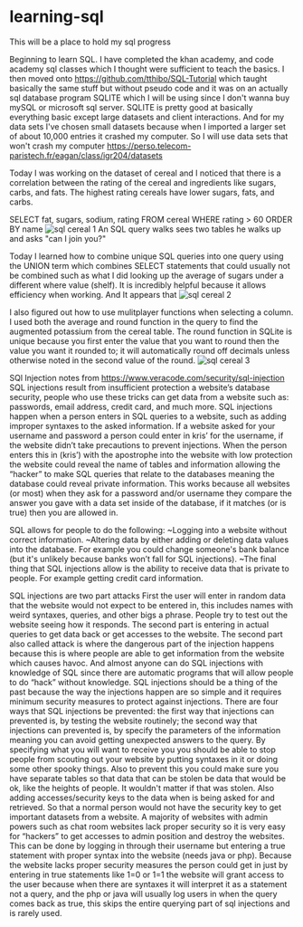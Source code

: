 # learning-sql
This will be a place to hold my sql progress

Beginning to learn SQL. I have completed the khan academy, and code academy sql classes which I thought were sufficient to teach the basics. I then moved onto https://github.com/tthibo/SQL-Tutorial which taught basically the same stuff but without pseudo code and it was on an actually sql database program SQLITE which I will be using since I don't wanna buy mySQL or microsoft sql server.
SQLITE is pretty good at basically everything basic except large datasets and client interactions. And for my data sets I've chosen small datasets because when I imported a larger set of about 10,000 entries it crashed my computer. So I will use data sets that won't crash my computer https://perso.telecom-paristech.fr/eagan/class/igr204/datasets

Today I was working on the dataset of cereal and I noticed that there is a correlation between the rating of the cereal and ingredients like sugars, carbs, and fats. The highest rating cereals have lower sugars, fats, and carbs.

SELECT fat, sugars, sodium, rating FROM cereal WHERE rating > 60 ORDER BY name
![sql cereal 1](https://user-images.githubusercontent.com/31829494/31058412-f1a1d744-a6a7-11e7-9559-dca65aeaf330.PNG)
An SQL query walks sees two tables he walks up and asks "can I join you?"


Today I learned how to combine unique SQL queries into one query using the UNION term which combines SELECT statements that could usually not be combined such as what I did looking up the average of sugars under a different where value (shelf). It is incredibly helpful because it allows efficiency when working. And It appears that 
![sql cereal 2](https://user-images.githubusercontent.com/31829494/31257226-4536d1e2-a9ec-11e7-8412-595e9b63c386.PNG)


I also figured out how to use mulitplayer functions when selecting a column. I used both the average and round function in the query to find the augmented potassium from the cereal table. The round function in SQLite is unique because you first enter the value that you want to round then the value you want it rounded to; it will automatically round off decimals unless otherwise noted in the second value of the round. ![sql cereal 3](https://user-images.githubusercontent.com/31829494/31257801-9ef7f6ea-a9ef-11e7-877c-962b3ac0998f.PNG)


SQl Injection notes from https://www.veracode.com/security/sql-injection  
SQL injections result from insufficient protection a website’s database security, people who use these tricks can get data from a website such as: passwords, email address, credit card, and much more. SQL injections happen when a person enters in SQL queries to a website, such as adding improper syntaxes to the asked information. If a website asked for your username and password a person could enter in kris’  for the username, if the website didn’t take precautions to prevent injections. When the person enters this in (kris’) with the apostrophe into the website with low protection the website could reveal the name of tables and information allowing the “hacker” to make SQL queries that relate to the databases meaning the database could reveal private information. This works because all websites (or most) when they ask for a password and/or username they compare the answer you gave with a data set inside of the database, if it matches (or is true) then you are allowed in. 

SQL allows for people to do the following:
~Logging into a website without correct information. 
~Altering data by either adding or deleting data values into the database. For example you could change someone's bank balance (but it's unlikely because banks won’t fall for SQL injections).
~The final thing that SQL injections allow is the ability to receive data that is private to people. For example getting credit card information.

SQL injections are two part attacks
First the user will enter in random data that the website would not expect to be entered in, this includes names with weird syntaxes, queries, and other bigs a phrase. People try to test out the website seeing how it responds.
The second part is entering in actual queries to get data back or get accesses to the website.
The second part also called attack is where the dangerous part of the injection happens because this is where people are able to get information from the website which causes havoc. And almost anyone can do SQL injections with knowledge of SQL since there are automatic programs that will allow people to do “hack” without knowledge. SQL injections should be a thing of the past because the way the injections happen are so simple and it requires minimum security measures to protect against injections. There are four ways that SQL injections be prevented: the first way that injections can prevented is,  by testing the website routinely; the second way that injections can prevented is, by specify the parameters of the information meaning you can avoid getting unexpected answers to the query. By specifying what you will want to receive you you should be able to stop people from scouting out your website by putting syntaxes in it or doing some other spooky things. Also to prevent this you could make sure you have separate tables so that data that can be stolen be data that would be ok, like the heights of people. It wouldn't matter if that was stolen. Also adding accesses/security keys to the data when is being asked for and retrieved. So that a normal person would not have the security key to get important datasets from a website. A majority of websites with admin powers such as chat room websites lack proper security so it is very easy for “hackers” to get accesses to admin position and destroy the websites. This can be done by logging in through their username but entering a true statement with proper syntax into the website (needs java or php). Because the website lacks proper security measures the person could get in just by entering in true statements like  1=0 or 1=1 the website will grant access to the user because when there are syntaxes it will interpret it as a statement not a query, and the php or java will usually log users in when the query comes back as true, this skips the entire querying part of sql injections and is rarely used. 




